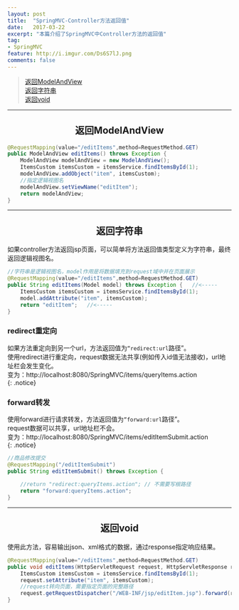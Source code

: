 ```yaml
---
layout: post
title:  "SpringMVC-Controller方法返回值"
date:   2017-03-22
excerpt: "本篇介绍了SpringMVC中Controller方法的返回值"
tag:
- SpringMVC
feature: http://i.imgur.com/Ds6S7lJ.png
comments: false
---  
```


><a href="#1">返回ModelAndView</a>  
><a href="#2">返回字符串</a>  
><a href="#3">返回void</a>     

***

<a name="1"></a>

## <center>返回ModelAndView</center> 

```java
@RequestMapping(value="/editItems",method=RequestMethod.GET)
public ModelAndView editItems() throws Exception {
	ModelAndView modelAndView = new ModelAndView();
	ItemsCustom itemsCustom = itemsService.findItemsById(1);
	modelAndView.addObject("item", itemsCustom);
	//指定逻辑视图名
	modelAndView.setViewName("editItem");
	return modelAndView;
}
```


***

<a name="2"></a>

## <center>返回字符串</center> 

如果controller方法返回jsp页面，可以简单将方法返回值类型定义为字符串，最终返回逻辑视图名。

```java
//字符串是逻辑视图名，model作用是将数据填充到request域中并在页面展示
@RequestMapping(value="/editItems",method=RequestMethod.GET)
public String editItems(Model model) throws Exception {   //<-----
	ItemsCustom itemsCustom = itemsService.findItemsById(1);
	model.addAttribute("item", itemsCustom);
	return "editItem";   //<-----
}
```

### redirect重定向

如果方法重定向到另一个url，方法返回值为`“redirect:url`路径”。  
使用redirect进行重定向，request数据无法共享(例如传入id值无法接收)，url地址栏会发生变化。  
变为：http://localhost:8080/SpringMVC/items/queryItems.action  
{: .notice} 

### forward转发

使用forward进行请求转发，方法返回值为`“forward:url`路径”。  
request数据可以共享，url地址栏不会。  
变为：http://localhost:8080/SpringMVC/items/editItemSubmit.action  
{: .notice} 

```java
//商品修改提交
@RequestMapping("/editItemSubmit")
public String editItemSubmit() throws Exception { 
	
	//return "redirect:queryItems.action"; // 不需要写根路径
	return "forward:queryItems.action";
}
```

***

<a name="3"></a>

## <center>返回void</center> 

使用此方法，容易输出json、xml格式的数据，通过response指定响应结果。  

```java
@RequestMapping(value="/editItems",method=RequestMethod.GET)
public void editItems(HttpServletRequest request, HttpServletResponse response) throws Exception {   //<-----
	ItemsCustom itemsCustom = itemsService.findItemsById(1);
	request.setAttribute("item", itemsCustom);
	//request转向页面，需要指定页面的完整路径
	request.getRequestDispatcher("/WEB-INF/jsp/editItem.jsp").forward(request, response);   //<-----
}
```
